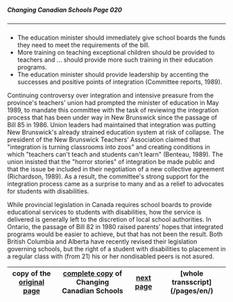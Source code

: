 ##### Changing Canadian Schools Page 020
***
### 
- The education minister should immediately give school boards the funds they need to meet the requirements of the bill.
- More training on teaching exceptional children should be provided to teachers and ... should provide more such training
in their education programs.
- The education minister should provide leadership by accenting the successes and positive points of integration (Committee
reports, 1989).

Continuing controversy over integration and intensive preasure from the province's teachers' union had prompted the minister of education in May 1989, to mandate this committee with the task of
reviewing the integration process that has been under way in New Brunswick since the passage of Bill 85 in 1986. Union leaders had maintained that integration was putting New Brunswick's already
strained education system at risk of collapse. The president of the New Brunswick Teachers’ Association claimed that "integration is turning classrooms into zoos" and creating conditions in which
"teachers can't teach and students can't learn" (Benteau, 1989).
The union insisted that the "horror stories" of integration be
made public and that the issue be included in their negotiation
of a new collective agreement (Richardson, 1989). As a result, the
committee's strong support for the integration process came as a
surprise to many and as a relief to advocates for students with
disabilities.  

While provincial legislation in Canada requires school boards to
provide educational services to students with disabilities, how
the service is delivered is generally left to the discretion of
local school authorities. In Ontario, the passage of Bill 82 in 1980
raised parents’ hopes that integrated programs would be easier to
achieve, but that has not been the result.
Both British Columbia and Alberta have recently revised their
legislation governing schools, but the right of a student
with disabilities to placement in a regular class with (from 21)
his or her nondisabled peers is not asured.

copy of the [original page](/copies-from-original/CCS020.png)|[complete copy](/copies-from-original/BestCopy_Changing_Canadian_Schools_Perspectives_on_Disability_and_Inclusion.pdf) of Changing Canadian Schools|[next page](Changing_Canadian_Schools-021) |[whole transscript] (/pages/en/)
---|---|---|---